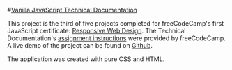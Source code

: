 #[Vanilla JavaScript Technical Documentation](https://www.freecodecamp.org/learn/2022/responsive-web-design/build-a-tribute-page-project/build-a-tribute-page)

This project is the third of five projects completed for freeCodeCamp's first JavaScript certificate: [Responsive Web Design](https://www.freecodecamp.org/learn/responsive-web-design/). The Technical Documentation's [assignment instructions](https://www.freecodecamp.org/learn/2022/responsive-web-design/build-a-tribute-page-project/build-a-tribute-page) were provided by freeCodeCamp. A live demo of the project can be found on [Github](https://john-albright.github.io/vanilla-javascript-documentation).

The application was created with pure CSS and HTML.